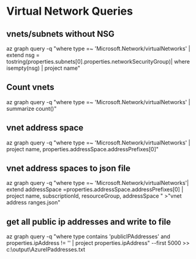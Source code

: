 # Virtual Network Queries

## vnets/subnets without NSG 
az graph query -q "where type =~ 'Microsoft.Network/virtualNetworks' | extend nsg = tostring(properties.subnets[0].properties.networkSecurityGroup)| where isempty(nsg) | project name" 

## Count vnets 
az graph query -q "where type =~ 'Microsoft.Network/virtualNetworks' | summarize count()"

## vnet address space
az graph query -q "where type =~ 'Microsoft.Network/virtualNetworks' | project name, properties.addressSpace.addressPrefixes[0]"

## vnet address spaces to json file
az graph query -q "where type =~ 'Microsoft.Network/virtualNetworks'| extend addressSpace =properties.addressSpace.addressPrefixes[0] | project name, subscriptionId, resourceGroup, addressSpace " >"vnet address ranges.json"
## get all public ip addresses and write to file
az graph query -q "where type contains 'publicIPAddresses' and properties.ipAddress != '' | project properties.ipAddress" --first 5000 >> c:\output\AzureIPaddresses.txt
